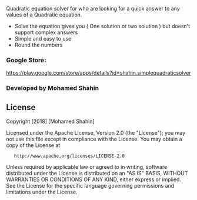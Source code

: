 Quadratic equation solver for who are looking for a quick answer to any values of a Quadratic equation.

* Solve the equation gives you ( One solution or two solution ) but doesn't support complex answers
* Simple and easy to use
* Round the numbers

### Google Store: 
https://play.google.com/store/apps/details?id=shahin.simplequadraticsolver

### Developed by Mohamed Shahin

## License

   Copyright [2018] [Mohamed Shahin]

   Licensed under the Apache License, Version 2.0 (the "License");
   you may not use this file except in compliance with the License.
   You may obtain a copy of the License at

       http://www.apache.org/licenses/LICENSE-2.0

   Unless required by applicable law or agreed to in writing, software
   distributed under the License is distributed on an "AS IS" BASIS,
   WITHOUT WARRANTIES OR CONDITIONS OF ANY KIND, either express or implied.
   See the License for the specific language governing permissions and
   limitations under the License.
